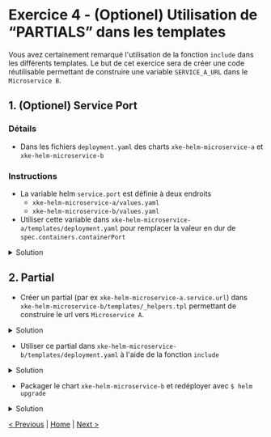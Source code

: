 # Exercice 4 - (Optionel) Utilisation de “PARTIALS” dans les templates

Vous avez certainement remarqué l'utilisation de la fonction `include` dans les différents templates.
Le but de cet exercice sera de créer une code réutilisable permettant de construire une variable `SERVICE_A_URL` dans le `Microservice B`.

## 1. (Optionel) Service Port

### Détails

* Dans les fichiers `deployment.yaml` des charts `xke-helm-microservice-a` et `xke-helm-microservice-b`   

### Instructions
* La variable helm `service.port` est définie à deux endroits
    * `xke-helm-microservice-a/values.yaml` 
    * `xke-helm-microservice-b/values.yaml`
* Utiliser cette variable dans `xke-helm-microservice-a/templates/deployment.yaml` pour remplacer la valeur en dur de `spec.containers.containerPort`

<details><summary>Solution</summary>
<p>

Fichiers `xke-helm-microservice-a/templates/deployment.yaml` et `xke-helm-microservice-b/templates/deployment.yaml`

```yaml
    ...
    
    spec:
      containers:
          ports:
            - name: http
              containerPort: {{ .Values.service.port }}
    
    ...
```

</p>
</details>

## 2. Partial

* Créer un partial (par ex `xke-helm-microservice-a.service.url`) dans `xke-helm-microservice-b/templates/_helpers.tpl` permettant de construire le url vers `Microservice A`.  

<details><summary>Solution</summary>
<p>

Fichier `xke-helm-microservice-b/templates/_helpers.tpl`

```yaml
...

{{/*
  Defines the url of "Microservice A"
*/}}
{{- define "xke-helm-microservice-a.service.url" -}}
    {{- $host := printf "%s-%s" .Release.Name "xke-helm-microservice-a" -}}
    {{- $port := toString .Values.microservice.a.port -}}
    {{- printf "http://%s:%s" $host $port | trunc 63 | trimSuffix "-" -}}
{{- end -}}
...
```

Fichier `xke-helm-microservice-b/values.tpl`
```yaml
...
microservice:
  a:
    port: 9081
...
```

</p>
</details>

* Utiliser ce partial dans `xke-helm-microservice-b/templates/deployment.yaml` à l'aide de la fonction `include`

<details><summary>Solution</summary>
<p>

Fichier `xke-helm-microservice-b/templates/deployment.yaml`

```yaml
    value: "{{ include "xke-helm-microservice-a.service.url" . }}"
```
</p>
</details>
 
* Packager le chart `xke-helm-microservice-b` et redéployer avec `$ helm upgrade`

<details><summary>Solution</summary>
<p>

```sh
$ helm package xke-helm-microservice-b
$ helm dep up xke-helm-parent
$ helm upgrade <relase name> xke-helm-parent
```

</p>
</details>

[< Previous](ex3-parent-chart.md) | [Home](README.md) | [Next >](ex5-mongodb-cluster.md)
